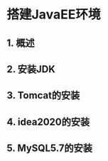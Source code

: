 # 搭建JavaEE环境

## 1. 概述



## 2. 安装JDK



## 3. Tomcat的安装



## 4. idea2020的安装



## 5. MySQL5.7的安装



